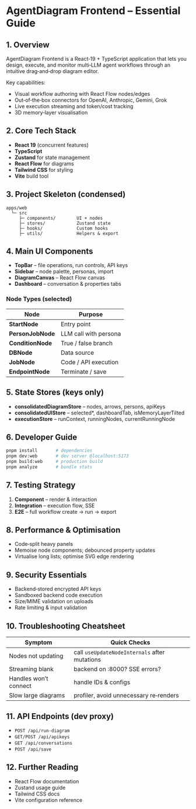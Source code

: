 # AgentDiagram Frontend – Essential Guide

## 1. Overview

AgentDiagram Frontend is a React‑19 + TypeScript application that lets you design, execute, and monitor multi‑LLM agent workflows through an intuitive drag‑and‑drop diagram editor.

Key capabilities:

* Visual workflow authoring with React Flow nodes/edges
* Out‑of‑the‑box connectors for OpenAI, Anthropic, Gemini, Grok
* Live execution streaming and token/cost tracking
* 3D memory‑layer visualisation

## 2. Core Tech Stack

* **React 19** (concurrent features)
* **TypeScript**
* **Zustand** for state management
* **React Flow** for diagrams
* **Tailwind CSS** for styling
* **Vite** build tool

## 3. Project Skeleton (condensed)

```text
apps/web
  └─ src
     ├─ components/        UI + nodes
     ├─ stores/            Zustand state
     ├─ hooks/             Custom hooks
     ├─ utils/             Helpers & export
```

## 4. Main UI Components

* **TopBar** – file operations, run controls, API keys
* **Sidebar** – node palette, personas, import
* **DiagramCanvas** – React Flow canvas
* **Dashboard** – conversation & properties tabs

### Node Types (selected)

| Node              | Purpose               |
| ----------------- | --------------------- |
| **StartNode**     | Entry point           |
| **PersonJobNode** | LLM call with persona |
| **ConditionNode** | True / false branch   |
| **DBNode**        | Data source           |
| **JobNode**       | Code / API execution  |
| **EndpointNode**  | Terminate / save      |

## 5. State Stores (keys only)

* **consolidatedDiagramStore** – nodes, arrows, persons, apiKeys
* **consolidatedUIStore** – selected\*, dashboardTab, isMemoryLayerTilted
* **executionStore** – runContext, runningNodes, currentRunningNode

## 6. Developer Guide

```bash
pnpm install       # dependencies
pnpm dev:web       # dev server @localhost:5173
pnpm build:web     # production build
pnpm analyze       # bundle stats
```

## 7. Testing Strategy

1. **Component** – render & interaction
2. **Integration** – execution flow, SSE
3. **E2E** – full workflow create → run → export

## 8. Performance & Optimisation

* Code‑split heavy panels
* Memoise node components; debounced property updates
* Virtualise long lists; optimise SVG edge rendering

## 9. Security Essentials

* Backend‑stored encrypted API keys
* Sandboxed backend code execution
* Size/MIME validation on uploads
* Rate limiting & input validation

## 10. Troubleshooting Cheatsheet

| Symptom               | Quick Checks                                  |
| --------------------- | --------------------------------------------- |
| Nodes not updating    | call `useUpdateNodeInternals` after mutations |
| Streaming blank       | backend on :8000? SSE errors?                 |
| Handles won’t connect | handle IDs & configs                          |
| Slow large diagrams   | profiler, avoid unnecessary re‑renders        |

## 11. API Endpoints (dev proxy)

* `POST /api/run-diagram`
* `GET/POST /api/apikeys`
* `GET /api/conversations`
* `POST /api/save`

## 12. Further Reading

* React Flow documentation
* Zustand usage guide
* Tailwind CSS docs
* Vite configuration reference

